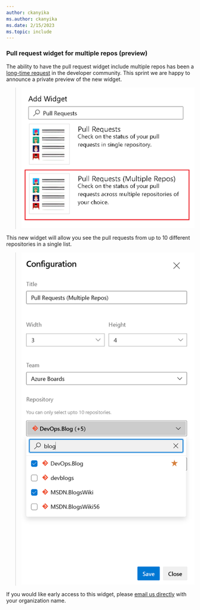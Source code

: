 ```yaml
---
author: ckanyika
ms.author: ckanyika
ms.date: 2/15/2023
ms.topic: include
---
```


### Pull request widget for multiple repos (preview)

The ability to have the pull request widget include multiple repos has been a [long-time request](https://developercommunity.visualstudio.com/t/allow-multiple-repository-selection-in-pull-reques/982784) in the developer community. This sprint we are happy to announce a private preview of the new widget.


> ![Dashboard Preview](../../media/217-reporting-01.png)

This new widget will allow you see the pull requests from up to 10 different repositories in a single list.

> ![Pull Request Widget](../../media/217-reporting-02.png)

If you would like early access to this widget, please [email us directly](mailto:dahellem@microsoft.com) with your organization name.